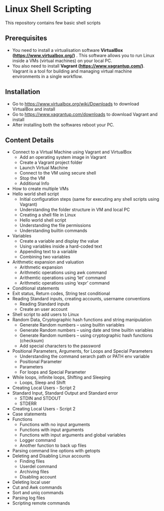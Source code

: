 # Linux Shell Scripting

This repository contains few basic shell scripts


## Prerequisites 

- You need to install a virtualisation software **VirtualBox (<https://www.virtualbox.org/>)** . This software allows you to run Linux inside a VMs (virtual machines) on your local PC.
- You also need to install **Vagrant (<https://www.vagrantup.com/>)**. Vagrant is a tool for building and managing virtual machine environments in a single workflow.

## Installation

- Go to <https://www.virtualbox.org/wiki/Downloads> to download VirtualBox and install
- Go to <https://www.vagrantup.com/downloads> to download Vagrant and install
- After installing both the softwares reboot your PC.


## Content Details

- Connect to a Virtual Machine using Vagrant and VirtualBox
  - Add an operating system image in Vagrant
  - Create a Vagrant project folder
  - Launch Virtual Machine
  - Connect to the VM using secure shell
  - Stop the VM
  - Additional Info
- How to create multiple VMs
- Hello world shell script
  - Initial configuration steps (same for executing any shell scripts using Vagrant)
  - Understanding the folder structure in VM and local PC
  - Creating a shell file in Linux
  - Hello world shell script
  - Understanding the file permissions
  - Understanding builtin commands
- Variables
  - Create a variable and display the value
  - Using variables inside a hard-coded text
  - Appending text to a variable
  - Combining two variables
- Arithmetic expansion and valuation
  - Arithmetic expansion
  - Arithmetic operations using awk command
  - Arithemtic operations using ‘let’ command
  - Arithmetic operations using ‘expr’ command
- Conditional statements
- Exit status, Return codes, String test conditional
- Reading Standard inputs, creating accounts, username conventions
  - Reading Standard inputs
  - Create an user account
- Shell script to add users to Linux
- Random Data, Cryptographic hash functions and string manipulation
  - Generate Random numbers – using builtin variables
  - Generate Random numbers – using date and time builtin variables
  - Generate Random numbers – using cryptographic hash functions (checksum)
  - Add special characters to the password
- Positional Parameters, Arguments, for Loops and Special Parameters
  - Understanding the command serarch path or PATH env variable
  - Positional Parameter
  - Parameters
  - For loops and Special Parameter
- While loops, infinite loops, Shifting and Sleeping
  - Loops, Sleep and Shift
- Creating Local Users - Script 2
- Standard Input, Standard Output and Standard error
  - STDIN and STDOUT
  - STDERR
- Creating Local Users - Script 2
- Case statements
- Functions
  - Functions with no input arguments
  - Functions with input arguments
  - Functions with input arguments and global variables
  - Logger command
  - Another function to back up files
- Parsing command line options with getopts
- Deleting and Disabling Linux accounts
  - Finding files
  - Userdel command
  - Archiving files
  - Disabling account
- Deleting local user
- Cut and Awk commands
- Sort and uniq commands
- Parsing log files
- Scripting remote commands
